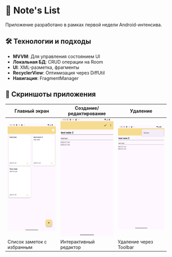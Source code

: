 # 📱 Note's List 

Приложение разработано в рамках первой недели Android-интенсива.

## 🛠 Технологии и подходы

- **MVVM**: Для управления состоянием UI
- **Локальная БД**: CRUD операции на Room
- **UI**: XML-разметка, фрагменты
- **RecyclerView**: Оптимизация через DiffUtil
- **Навигация**: FragmentManager

## 📸 Скриншоты приложения
<div align="center">

| Главный экран | Создание/редактирование | Удаление |
|---------------|-------------------------|----------|
| <img src="./docs/images/Screenshot_2.png" width="200" alt="Список заметок"> | <img src="./docs/images/Screenshot_3.png" width="200" alt="Редактор"> | <img src="./docs/images/Screenshot_4.png" width="200" alt="Удаление"> |
| Список заметок с избранным | Интерактивный редактор | Удаление через Toolbar |

</div>
